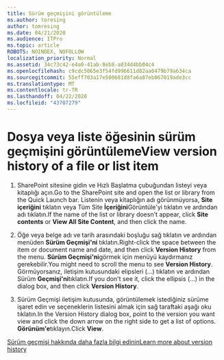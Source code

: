 ```yaml
---
title: Sürüm geçmişini görüntüleme
ms.author: toresing
author: tomresing
ms.date: 04/21/2020
ms.audience: ITPro
ms.topic: article
ROBOTS: NOINDEX, NOFOLLOW
localization_priority: Normal
ms.assetid: 34c73c42-e4a0-41ab-8eb8-a834d4bb04c4
ms.openlocfilehash: c9cdc5065e3f54fd996611d82aa0479b79a634ca
ms.sourcegitcommit: 55eff703a17e500681d8fa6a87eb067019ade3cc
ms.translationtype: MT
ms.contentlocale: tr-TR
ms.lasthandoff: 04/22/2020
ms.locfileid: "43707279"
---
```

# <a name="view-version-history-of-a-file-or-list-item"></a><span data-ttu-id="38436-102">Dosya veya liste öğesinin sürüm geçmişini görüntüleme</span><span class="sxs-lookup"><span data-stu-id="38436-102">View version history of a file or list item</span></span>

1. <span data-ttu-id="38436-103">SharePoint sitesine gidin ve Hızlı Başlatma çubuğundan listeyi veya kitaplığı açın.</span><span class="sxs-lookup"><span data-stu-id="38436-103">Go to the SharePoint site and open the list or library from the Quick Launch bar.</span></span> <span data-ttu-id="38436-104">Listenin veya kitaplığın adı görünmüyorsa, **Site içeriğini** tıklatın veya Tüm Site **İçeriğini**Görüntüle'yi tıklatın ve ardından adı tıklatın.</span><span class="sxs-lookup"><span data-stu-id="38436-104">If the name of the list or library doesn't appear, click **Site contents** or **View All Site Content**, and then click the name.</span></span>
    
2. <span data-ttu-id="38436-105">Öğe veya belge adı ve tarih arasındaki boşluğu sağ tıklatın ve ardından menüden **Sürüm Geçmişi'ni** tıklatın.</span><span class="sxs-lookup"><span data-stu-id="38436-105">Right-click the space between the item or document name and date, and then click **Version History** from the menu.</span></span> <span data-ttu-id="38436-106">**Sürüm Geçmişi'ni**görmek için menüyü kaydırmanız gerekebilir.</span><span class="sxs-lookup"><span data-stu-id="38436-106">You might need to scroll the menu to see **Version History**.</span></span> <span data-ttu-id="38436-107">Görmüyorsanız, iletişim kutusundaki elipsleri (...) tıklatın ve ardından Sürüm **Geçmişi'ni**tıklatın.</span><span class="sxs-lookup"><span data-stu-id="38436-107">If you don't see it, click the ellipsis (...) in the dialog box, and then click **Version History**.</span></span>
    
3. <span data-ttu-id="38436-108">Sürüm Geçmişi iletişim kutusunda, görüntülemek istediğiniz sürüme işaret edin ve seçeneklerin listesini almak için sağ taraftaki aşağı oku tıklatın.</span><span class="sxs-lookup"><span data-stu-id="38436-108">In the Version History dialog box, point to the version you want view and click the down arrow on the right side to get a list of options.</span></span> <span data-ttu-id="38436-109">**Görünüm'e**tıklayın.</span><span class="sxs-lookup"><span data-stu-id="38436-109">Click **View**.</span></span>
    
[<span data-ttu-id="38436-110">Sürüm geçmişi hakkında daha fazla bilgi edinin</span><span class="sxs-lookup"><span data-stu-id="38436-110">Learn more about version history</span></span>](https://go.microsoft.com/fwlink/?linkid=875709)
  

